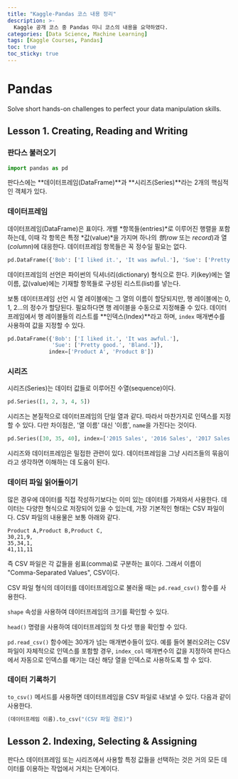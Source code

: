 ```yaml
---
title: "Kaggle-Pandas 코스 내용 정리"
description: >-
  Kaggle 공개 코스 중 Pandas 미니 코스의 내용을 요약하였다.
categories: [Data Science, Machine Learning]
tags: [Kaggle Courses, Pandas]
toc: true
toc_sticky: true
---
```


# Pandas
Solve short hands-on challenges to perfect your data manipulation skills.

## Lesson 1. Creating, Reading and Writing
### 판다스 불러오기
```python
import pandas as pd
```
판다스에는 **데이터프레임(DataFrame)**과 **시리즈(Series)**라는 2개의 핵심적인 객체가 있다.

### 데이터프레임
데이터프레임(DataFrame)은 표이다. 개별 *항목들(entries)*로 이루어진 행렬을 포함하는데, 이때 각 항목은 특정 *값(value)*을 가지며 하나의 *행*(*row* 또는 *record*)과 열(*column*)에 대응한다. 데이터프레임 항목들은 꼭 정수일 필요는 없다.
```python
pd.DataFrame({'Bob': ['I liked it.', 'It was awful.'], 'Sue': ['Pretty good.', 'Bland.']})
```
데이터프레임의 선언은 파이썬의 딕셔너리(dictionary) 형식으로 한다. 키(key)에는 열 이름, 값(value)에는 기재할 항목들로 구성된 리스트(list)를 넣는다.

보통 데이터프레임 선언 시 열 레이블에는 그 열의 이름이 할당되지만, 행 레이블에는 0, 1, 2...의 정수가 할당된다. 필요하다면 행 레이블을 수동으로 지정해줄 수 있다. 데이터프레임에서 행 레이블들의 리스트를 **인덱스(Index)**라고 하며, ```index``` 매개변수를 사용하여 값을 지정할 수 있다.
```python
pd.DataFrame({'Bob': ['I liked it.', 'It was awful.'], 
              'Sue': ['Pretty good.', 'Bland.']},
             index=['Product A', 'Product B'])
```

### 시리즈
시리즈(Series)는 데이터 값들로 이루어진 수열(sequence)이다.
```python
pd.Series([1, 2, 3, 4, 5])
```
시리즈는 본질적으로 데이터프레임의 단일 열과 같다. 따라서 마찬가지로 인덱스를 지정할 수 있다. 다만 차이점은, '열 이름' 대신 '이름', ```name```을 가진다는 것이다.
```python
pd.Series([30, 35, 40], index=['2015 Sales', '2016 Sales', '2017 Sales'], name='Product A')
```
시리즈와 데이터프레임은 밀접한 관련이 있다. 데이터프레임을 그냥 시리즈들의 묶음이라고 생각하면 이해하는 데 도움이 된다.

### 데이터 파일 읽어들이기
많은 경우에 데이터를 직접 작성하기보다는 이미 있는 데이터를 가져와서 사용한다. 데이터는 다양한 형식으로 저장되어 있을 수 있는데, 가장 기본적인 형태는 CSV 파일이다. CSV 파일의 내용물은 보통 아래와 같다.
```
Product A,Product B,Product C,
30,21,9,
35,34,1,
41,11,11
```
즉 CSV 파일은 각 값들을 쉼표(comma)로 구분하는 표이다. 그래서 이름이 "Comma-Separated Values", CSV이다.

CSV 파일 형식의 데이터를 데이터프레임으로 불러올 때는 ```pd.read_csv()``` 함수를 사용한다.

```shape``` 속성을 사용하여 데이터프레임의 크기를 확인할 수 있다.

```head()``` 명령을 사용하여 데이터프레임의 첫 다섯 행을 확인할 수 있다.

```pd.read_csv()``` 함수에는 30개가 넘는 매개변수들이 있다. 예를 들어 불러오려는 CSV 파일이 자체적으로 인덱스를 포함할 경우, ```index_col``` 매개변수의 값을 지정하여 판다스에서 자동으로 인덱스를 매기는 대신 해당 열을 인덱스로 사용하도록 할 수 있다.

### 데이터 기록하기
```to_csv()``` 메서드를 사용하면 데이터프레임을 CSV 파일로 내보낼 수 있다. 다음과 같이 사용한다.
```python
(데이터프레임 이름).to_csv("(CSV 파일 경로)")
```

## Lesson 2. Indexing, Selecting & Assigning
판다스 데이터프레임 또는 시리즈에서 사용할 특정 값들을 선택하는 것은 거의 모든 데이터를 이용하는 작업에서 거치는 단계이다.